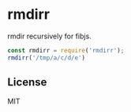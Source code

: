 # rmdirr

rmdir recursively for fibjs.

```js
const rmdirr = require('rmdirr');
rmdirr('/tmp/a/c/d/e')

```

## License

MIT
